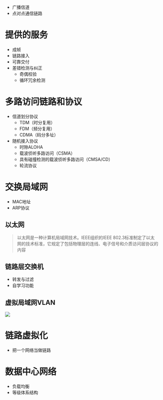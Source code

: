 - 广播信道
- 点对点通信链路

# 提供的服务

- 成帧
- 链路接入
- 可靠交付
- 差错检测与纠正
  - 奇偶校验
  - 循环冗余检测

# 多路访问链路和协议

- 信道划分协议
  - TDM（时分复用）
  - FDM（频分复用）
  - CDMA（码分多址）
- 随机接入协议
  - 时隙ALOHA
  - 载波侦听多路访问（CSMA）
  - 具有碰撞检测的载波侦听多路访问（CMSA/CD）
  - 轮流协议

# 交换局域网

- MAC地址
- ARP协议

## 以太网

>以太网是一种计算机局域网技术。IEEE组织的IEEE 802.3标准制定了以太网的技术标准，它规定了包括物理层的连线、电子信号和介质访问层协议的内容

## 链路层交换机

- 转发与过滤
- 自学习功能

## 虚拟局域网VLAN

![](http://file.elecfans.com/web1/M00/45/FA/o4YBAFp_naeAInimAABA0EFdW20183.jpg)

# 链路虚拟化

- 把一个网络当做链路

# 数据中心网络

- 负载均衡
- 等级体系结构


